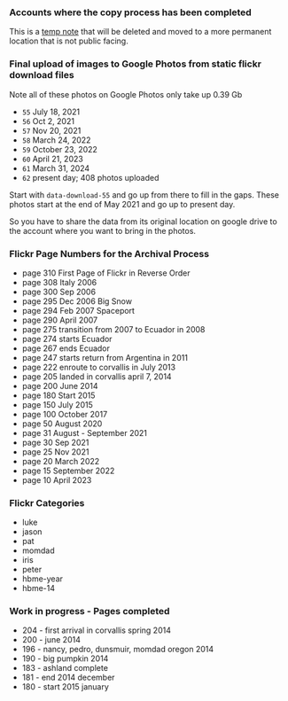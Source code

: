 

### Accounts where the copy process has been completed

This is a [temp note](https://github.com/stormasm/ptme/blob/main/misc/flickr-private.md) that will be deleted and moved to a more permanent location that is not public facing.

### Final upload of images to Google Photos from static flickr download files

Note all of these photos on Google Photos only take up 0.39 Gb

- `55` July 18, 2021
- `56` Oct 2, 2021
- `57` Nov 20, 2021
- `58` March 24, 2022
- `59` October 23, 2022
- `60` April 21, 2023
- `61` March 31, 2024
- `62` present day; 408 photos uploaded

Start with `data-download-55` and go up from there to fill in the gaps.
These photos start at the end of May 2021 and go up to present day.

So you have to share the data from its original location
on google drive to the account
where you want to bring in the photos.

### Flickr Page Numbers for the Archival Process

- page 310 First Page of Flickr in Reverse Order
- page 308 Italy 2006
- page 300 Sep 2006
- page 295 Dec 2006 Big Snow
- page 294 Feb 2007 Spaceport
- page 290 April 2007
- page 275 transition from 2007 to Ecuador in 2008
- page 274 starts Ecuador
- page 267 ends Ecuador
- page 247 starts return from Argentina in 2011
- page 222 enroute to corvallis in July 2013
- page 205 landed in corvallis april 7, 2014
- page 200 June 2014
- page 180 Start 2015
- page 150 July 2015
- page 100 October 2017
- page 50 August 2020
- page 31 August - September 2021
- page 30 Sep 2021
- page 25 Nov 2021
- page 20 March 2022
- page 15 September 2022
- page 10 April 2023


### Flickr Categories

- luke
- jason
- pat
- momdad
- iris
- peter
- hbme-year
- hbme-14

### Work in progress - Pages completed

- 204 - first arrival in corvallis spring 2014
- 200 - june 2014
- 196 - nancy, pedro, dunsmuir, momdad oregon 2014
- 190 - big pumpkin 2014
- 183 - ashland complete
- 181 - end 2014 december
- 180 - start 2015 january

